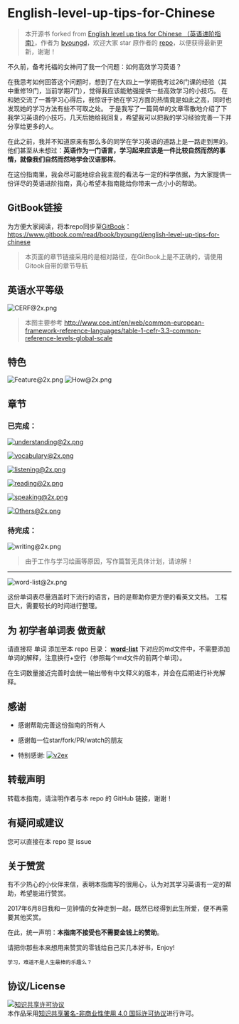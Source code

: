 # English-level-up-tips-for-Chinese

> 本开源书 forked from [English level up tips for Chinese （英语进阶指南）](https://github.com/byoungd/English-level-up-tips-for-Chinese)，作者为 [byoungd](https://github.com/byoungd)，欢迎大家 star 原作者的 [repo](https://github.com/byoungd/English-level-up-tips-for-Chinese)，以便获得最新更新，谢谢！

不久前，备考托福的女神问了我一个问题：如何高效学习英语？

在我思考如何回答这个问题时，想到了在大四上一学期我考过26门课的经验（其中重修19门，当前学期7门），觉得我应该能勉强提供一些高效学习的小技巧。
在和她交流了一番学习心得后，我惊讶于她在学习方面的热情竟是如此之高，同时也发现她的学习方法有些不可取之处。
于是我写了一篇简单的文章零散地介绍了下我学习英语的小技巧，几天后她给我回复，希望我可以把我的学习经验完善一下并分享给更多的人。

在此之前，我并不知道原来有那么多的同学在学习英语的道路上是一路走到黑的。
他们甚至从未想过：**英语作为一门语言，学习起来应该是一件比较自然而然的事情，就像我们自然而然地学会汉语那样**。

在这份指南里，我会尽可能地综合我主观的看法与一定的科学依据，为大家提供一份详尽的英语进阶指南，真心希望本指南能给你带来一点小小的帮助。

## GitBook链接

为方便大家阅读，将本repo同步至[GitBook](https://www.gitbook.com/read/book/byoungd/english-level-up-tips-for-chinese)：
https://www.gitbook.com/read/book/byoungd/english-level-up-tips-for-chinese

>本页面的章节链接采用的是相对路径，在GitBook上是不正确的，请使用Gitook自带的章节导航

## 英语水平等级

![CERF@2x.png](assets/CEFR@2x.png)

>本图主要参考 http://www.coe.int/en/web/common-european-framework-reference-languages/table-1-cefr-3.3-common-reference-levels-global-scale

## 特色

![Feature@2x.png](assets/Feature@2x.png)
![How@2x.png](assets/How@2x.png)

## 章节

### 已完成：

[![understanding@2x.png](assets/understanding@2x.png)](part-1/1-understanding.md)

[![vocabulary@2x.png](assets/vocabulary@2x.png)](part-1/2-vocabulary.md)

[![listening@2x.png](assets/listening@2x.png)](part-1/3-listening.md)

[![reading@2x.png](assets/reading@2x.png)](part-1/4-reading.md)

[![speaking@2x.png](assets/speaking@2x.png)](part-1/5-speaking.md)

[![Others@2x.png](assets/Others@2x.png)](part-2/x-misc.md)


### 待完成：

![writing@2x.png](assets/writing@2x.png)

>由于工作与学习绘画等原因，写作篇暂无具体计划，请谅解！

---

![word-list@2x.png](assets/word-list@2x.png)

这份单词表尽量涵盖时下流行的语言，目的是帮助你更方便的看英文文档。
工程巨大，需要较长的时间进行整理。



## 为 初学者单词表 做贡献

请直接将 单词 添加至本 repo 目录： **[word-list](word-list)** 下对应的md文件中，不需要添加单词的解释，注意换行+空行（参照每个md文件的前两个单词）。

在生词数量接近完善时会统一输出带有中文释义的版本，并会在后期进行补充解释。

## 感谢

- 感谢帮助完善这份指南的所有人

- 感谢每一位star/fork/PR/watch的朋友

- 特别感谢: [![v2ex](https://v2ex.assets.uxengine.net/site/logo@2x.png)](https://www.v2ex.com/)


## 转载声明
转载本指南，请注明作者与本 repo 的 GitHub 链接，谢谢！

## 有疑问或建议
您可以直接在本 repo 提 issue


## 关于赞赏

有不少热心的小伙伴来信，表明本指南写的很用心，认为对其学习英语有一定的帮助，希望能进行赞赏。

2017年6月8日我和一见钟情的女神走到一起，既然已经得到此生所爱，便不再需要其他奖赏。

在此，统一声明：**本指南不接受也不需要金钱上的赞助**。

请把你那些本来想用来赞赏的零钱给自己买几本好书，Enjoy!

    学习，难道不是人生最棒的乐趣么？

## 协议/License

<a rel="license" href="http://creativecommons.org/licenses/by-nc/4.0/"><img alt="知识共享许可协议" style="border-width:0" src="https://i.creativecommons.org/l/by-nc/4.0/88x31.png" /></a><br />本作品采用<a rel="license" href="http://creativecommons.org/licenses/by-nc/4.0/">知识共享署名-非商业性使用 4.0 国际许可协议</a>进行许可。
